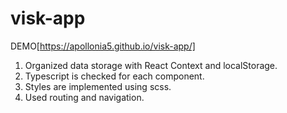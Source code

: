 # visk-app

DEMO[https://apollonia5.github.io/visk-app/]

1. Organized data storage with React Context and localStorage.
2. Typescript is checked for each component.
3. Styles are implemented using scss.
4. Used routing and navigation.
